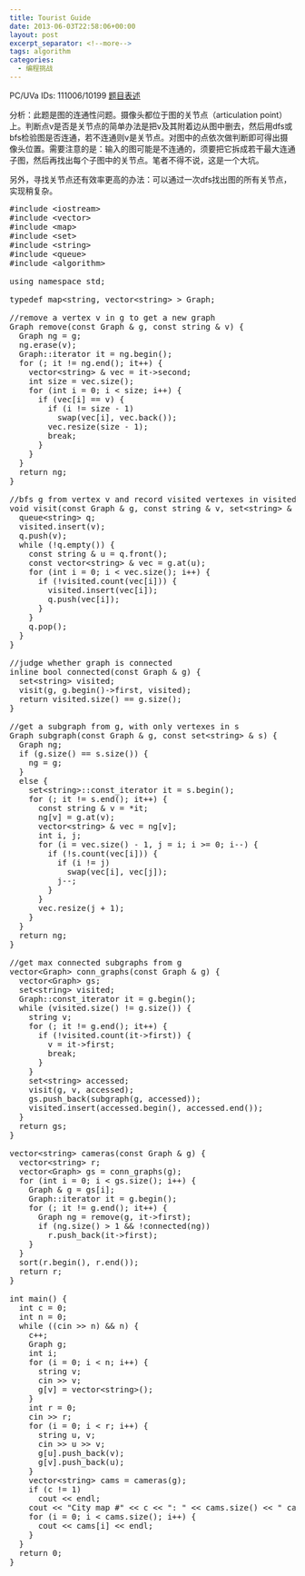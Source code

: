 ```yaml
---
title: Tourist Guide
date: 2013-06-03T22:58:06+00:00
layout: post
excerpt_separator: <!--more-->
tags: algorithm
categories:
  - 编程挑战
---
```

PC/UVa IDs: 111006/10199 <a href="http://uva.onlinejudge.org/index.php?option=com_onlinejudge&#038;Itemid=8&#038;page=show_problem&#038;category=38&#038;problem=1140&#038;mosmsg=Submission+received+with+ID+11854360" target="_blank">题目表述</a>

分析：此题是图的连通性问题。摄像头都位于图的关节点（articulation point）上。判断点v是否是关节点的简单办法是把v及其附着边从图中删去，然后用dfs或bfs检验图是否连通，若不连通则v是关节点。对图中的点依次做判断即可得出摄像头位置。<!--more-->需要注意的是：输入的图可能是不连通的，须要把它拆成若干最大连通子图，然后再找出每个子图中的关节点。笔者不得不说，这是一个大坑。


  
另外，寻找关节点还有效率更高的办法：可以通过一次dfs找出图的所有关节点，实现稍复杂。

<pre class="brush: cpp; title: ; notranslate" title="">#include &lt;iostream&gt;
#include &lt;vector&gt;
#include &lt;map&gt;
#include &lt;set&gt;
#include &lt;string&gt;
#include &lt;queue&gt;
#include &lt;algorithm&gt;

using namespace std;

typedef map&lt;string, vector&lt;string&gt; &gt; Graph;

//remove a vertex v in g to get a new graph
Graph remove(const Graph & g, const string & v) {
  Graph ng = g;
  ng.erase(v);
  Graph::iterator it = ng.begin();
  for (; it != ng.end(); it++) {
    vector&lt;string&gt; & vec = it-&gt;second;
    int size = vec.size();
    for (int i = 0; i &lt; size; i++) {
      if (vec[i] == v) {
        if (i != size - 1)
          swap(vec[i], vec.back());
        vec.resize(size - 1);
        break;
      }
    }
  }
  return ng;
}

//bfs g from vertex v and record visited vertexes in visited
void visit(const Graph & g, const string & v, set&lt;string&gt; & visited) {
  queue&lt;string&gt; q;
  visited.insert(v);
  q.push(v);
  while (!q.empty()) {
    const string & u = q.front();
    const vector&lt;string&gt; & vec = g.at(u);
    for (int i = 0; i &lt; vec.size(); i++) {
      if (!visited.count(vec[i])) {
        visited.insert(vec[i]);
        q.push(vec[i]);
      }
    }
    q.pop();
  }
}

//judge whether graph is connected
inline bool connected(const Graph & g) {
  set&lt;string&gt; visited;
  visit(g, g.begin()-&gt;first, visited);
  return visited.size() == g.size();
}

//get a subgraph from g, with only vertexes in s
Graph subgraph(const Graph & g, const set&lt;string&gt; & s) {
  Graph ng;
  if (g.size() == s.size()) {
    ng = g;
  }
  else {
    set&lt;string&gt;::const_iterator it = s.begin();
    for (; it != s.end(); it++) {
      const string & v = *it;
      ng[v] = g.at(v);
      vector&lt;string&gt; & vec = ng[v];
      int i, j;
      for (i = vec.size() - 1, j = i; i &gt;= 0; i--) {
        if (!s.count(vec[i])) {
          if (i != j)
            swap(vec[i], vec[j]);
          j--;
        }
      }
      vec.resize(j + 1);
    }
  }
  return ng;
}

//get max connected subgraphs from g
vector&lt;Graph&gt; conn_graphs(const Graph & g) {
  vector&lt;Graph&gt; gs;
  set&lt;string&gt; visited;
  Graph::const_iterator it = g.begin();
  while (visited.size() != g.size()) {
    string v;
    for (; it != g.end(); it++) {
      if (!visited.count(it-&gt;first)) {
        v = it-&gt;first;
        break;
      }
    }
    set&lt;string&gt; accessed;
    visit(g, v, accessed);
    gs.push_back(subgraph(g, accessed));
    visited.insert(accessed.begin(), accessed.end());
  }
  return gs;
}

vector&lt;string&gt; cameras(const Graph & g) {
  vector&lt;string&gt; r;
  vector&lt;Graph&gt; gs = conn_graphs(g);
  for (int i = 0; i &lt; gs.size(); i++) {
    Graph & g = gs[i];
    Graph::iterator it = g.begin();
    for (; it != g.end(); it++) {
      Graph ng = remove(g, it-&gt;first);
      if (ng.size() &gt; 1 && !connected(ng))
        r.push_back(it-&gt;first);
    }
  }
  sort(r.begin(), r.end());
  return r;
}

int main() {
  int c = 0;
  int n = 0;
  while ((cin &gt;&gt; n) && n) {
    c++;
    Graph g;
    int i;
    for (i = 0; i &lt; n; i++) {
      string v;
      cin &gt;&gt; v;
      g[v] = vector&lt;string&gt;();
    }
    int r = 0;
    cin &gt;&gt; r;
    for (i = 0; i &lt; r; i++) {
      string u, v;
      cin &gt;&gt; u &gt;&gt; v;
      g[u].push_back(v);
      g[v].push_back(u);
    }
    vector&lt;string&gt; cams = cameras(g);
    if (c != 1)
      cout &lt;&lt; endl;
    cout &lt;&lt; "City map #" &lt;&lt; c &lt;&lt; ": " &lt;&lt; cams.size() &lt;&lt; " camera(s) found" &lt;&lt; endl;
    for (i = 0; i &lt; cams.size(); i++) {
      cout &lt;&lt; cams[i] &lt;&lt; endl;
    }
  }
  return 0;
}
</pre>

<div class="addtoany_share_save_container addtoany_content_bottom">
  <div class="a2a_kit a2a_kit_size_32 addtoany_list a2a_target" id="wpa2a_29">
    <a class="a2a_button_facebook" href="http://www.addtoany.com/add_to/facebook?linkurl=http%3A%2F%2Fkuangtong.me%2F2013%2F06%2F03%2Ftourist-guide%2F&linkname=Tourist%20Guide" title="Facebook" rel="nofollow" target="_blank"></a><a class="a2a_button_twitter" href="http://www.addtoany.com/add_to/twitter?linkurl=http%3A%2F%2Fkuangtong.me%2F2013%2F06%2F03%2Ftourist-guide%2F&linkname=Tourist%20Guide" title="Twitter" rel="nofollow" target="_blank"></a><a class="a2a_button_google_plus" href="http://www.addtoany.com/add_to/google_plus?linkurl=http%3A%2F%2Fkuangtong.me%2F2013%2F06%2F03%2Ftourist-guide%2F&linkname=Tourist%20Guide" title="Google+" rel="nofollow" target="_blank"></a><a class="a2a_button_sina_weibo" href="http://www.addtoany.com/add_to/sina_weibo?linkurl=http%3A%2F%2Fkuangtong.me%2F2013%2F06%2F03%2Ftourist-guide%2F&linkname=Tourist%20Guide" title="Sina Weibo" rel="nofollow" target="_blank"></a><a class="a2a_dd addtoany_share_save" href="https://www.addtoany.com/share_save"></a>
  </div>
</div>